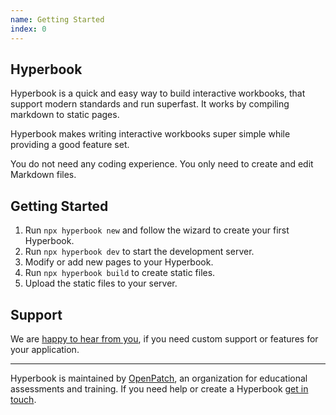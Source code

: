 ```yaml
---
name: Getting Started
index: 0
---
```


## Hyperbook

Hyperbook is a quick and easy way to build interactive workbooks, that
support modern standards and run superfast. It works by compiling
markdown to static pages.

Hyperbook makes writing interactive workbooks super simple while providing a
good feature set.

You do not need any coding experience. You only need to create and edit Markdown files.

## Getting Started

1. Run `npx hyperbook new` and follow the wizard to create your first Hyperbook.
1. Run `npx hyperbook dev` to start the development server.
1. Modify or add new pages to your Hyperbook.
1. Run `npx hyperbook build` to create static files.
1. Upload the static files to your server.

## Support

We are [happy to hear from you](mailto:contact@openpatch.org), if you need custom support or features for your application.

---

Hyperbook is maintained by [OpenPatch](https://openpatch.org), an organization for educational assessments and training. If you need help or create a Hyperbook [get in touch](mailto:contact@openpatch.org).
